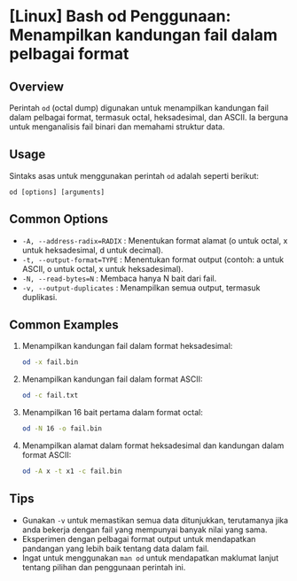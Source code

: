 # [Linux] Bash od Penggunaan: Menampilkan kandungan fail dalam pelbagai format

## Overview
Perintah `od` (octal dump) digunakan untuk menampilkan kandungan fail dalam pelbagai format, termasuk octal, heksadesimal, dan ASCII. Ia berguna untuk menganalisis fail binari dan memahami struktur data.

## Usage
Sintaks asas untuk menggunakan perintah `od` adalah seperti berikut:

```
od [options] [arguments]
```

## Common Options
- `-A, --address-radix=RADIX` : Menentukan format alamat (o untuk octal, x untuk heksadesimal, d untuk decimal).
- `-t, --output-format=TYPE` : Menentukan format output (contoh: a untuk ASCII, o untuk octal, x untuk heksadesimal).
- `-N, --read-bytes=N` : Membaca hanya N bait dari fail.
- `-v, --output-duplicates` : Menampilkan semua output, termasuk duplikasi.

## Common Examples
1. Menampilkan kandungan fail dalam format heksadesimal:
   ```bash
   od -x fail.bin
   ```

2. Menampilkan kandungan fail dalam format ASCII:
   ```bash
   od -c fail.txt
   ```

3. Menampilkan 16 bait pertama dalam format octal:
   ```bash
   od -N 16 -o fail.bin
   ```

4. Menampilkan alamat dalam format heksadesimal dan kandungan dalam format ASCII:
   ```bash
   od -A x -t x1 -c fail.bin
   ```

## Tips
- Gunakan `-v` untuk memastikan semua data ditunjukkan, terutamanya jika anda bekerja dengan fail yang mempunyai banyak nilai yang sama.
- Eksperimen dengan pelbagai format output untuk mendapatkan pandangan yang lebih baik tentang data dalam fail.
- Ingat untuk menggunakan `man od` untuk mendapatkan maklumat lanjut tentang pilihan dan penggunaan perintah ini.